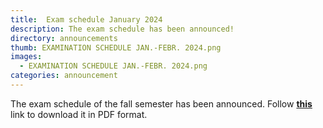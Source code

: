```yaml
---
title:  Exam schedule January 2024
description: The exam schedule has been announced!
directory: announcements
thumb: EXAMINATION SCHEDULE JAN.-FEBR. 2024.png
images:
  - EXAMINATION SCHEDULE JAN.-FEBR. 2024.png
categories: announcement
---
```

The exam schedule of the fall semester has been announced.
Follow <a href="{{ site.baseurl }}/files/EXAMINATION SCHEDULE JAN.-FEBR. 20242023.pdf" target="_blank"><strong>this</strong></a> link to download it in PDF format.
